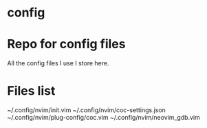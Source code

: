 # config
# Repo for config files
All the config files I use I store here.

# Files list
~/.config/nvim/init.vim
~/.config/nvim/coc-settings.json
~/.config/nvim/plug-config/coc.vim
~/.config/nvim/neovim_gdb.vim
